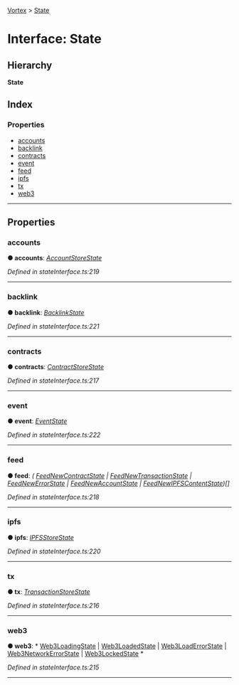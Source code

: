 [Vortex](../README.md) > [State](../interfaces/state.md)

# Interface: State

## Hierarchy

**State**

## Index

### Properties

* [accounts](state.md#accounts)
* [backlink](state.md#backlink)
* [contracts](state.md#contracts)
* [event](state.md#event)
* [feed](state.md#feed)
* [ipfs](state.md#ipfs)
* [tx](state.md#tx)
* [web3](state.md#web3)

---

## Properties

<a id="accounts"></a>

###  accounts

**● accounts**: *[AccountStoreState](accountstorestate.md)*

*Defined in stateInterface.ts:219*

___
<a id="backlink"></a>

###  backlink

**● backlink**: *[BacklinkState](backlinkstate.md)*

*Defined in stateInterface.ts:221*

___
<a id="contracts"></a>

###  contracts

**● contracts**: *[ContractStoreState](contractstorestate.md)*

*Defined in stateInterface.ts:217*

___
<a id="event"></a>

###  event

**● event**: *[EventState](eventstate.md)*

*Defined in stateInterface.ts:222*

___
<a id="feed"></a>

###  feed

**● feed**: *( [FeedNewContractState](feednewcontractstate.md) &#124; [FeedNewTransactionState](feednewtransactionstate.md) &#124; [FeedNewErrorState](feednewerrorstate.md) &#124; [FeedNewAccountState](feednewaccountstate.md) &#124; [FeedNewIPFSContentState](feednewipfscontentstate.md))[]*

*Defined in stateInterface.ts:218*

___
<a id="ipfs"></a>

###  ipfs

**● ipfs**: *[IPFSStoreState](ipfsstorestate.md)*

*Defined in stateInterface.ts:220*

___
<a id="tx"></a>

###  tx

**● tx**: *[TransactionStoreState](transactionstorestate.md)*

*Defined in stateInterface.ts:216*

___
<a id="web3"></a>

###  web3

**● web3**: * [Web3LoadingState](web3loadingstate.md) &#124; [Web3LoadedState](web3loadedstate.md) &#124; [Web3LoadErrorState](web3loaderrorstate.md) &#124; [Web3NetworkErrorState](web3networkerrorstate.md) &#124; [Web3LockedState](web3lockedstate.md)
*

*Defined in stateInterface.ts:215*

___

